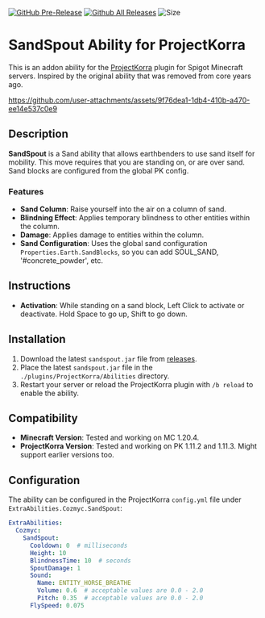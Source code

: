 [![GitHub Pre-Release](https://img.shields.io/github/release-pre/CozmycDev/PK-SandSpout.svg)](https://github.com/CozmycDev/PK-SandSpout/releases)
[![Github All Releases](https://img.shields.io/github/downloads/CozmycDev/PK-SandSpout/total.svg)](https://github.com/CozmycDev/PK-SandSpout/releases)
![Size](https://img.shields.io/github/repo-size/CozmycDev/PK-SandSpout.svg)


# SandSpout Ability for ProjectKorra

This is an addon ability for the [ProjectKorra](https://projectkorra.com/) plugin for Spigot Minecraft servers. Inspired by the original ability that was removed from core years ago.

https://github.com/user-attachments/assets/9f76dea1-1db4-410b-a470-ee14e537c0e9

## Description

**SandSpout** is a Sand ability that allows earthbenders to use sand itself for mobility. This move requires that you are standing on, or are over sand. Sand blocks are configured from the global PK config.

### Features

- **Sand Column**: Raise yourself into the air on a column of sand.
- **Blindning Effect**: Applies temporary blindness to other entities within the column.
- **Damage**: Applies damage to entities within the column.
- **Sand Configuration**: Uses the global sand configuration `Properties.Earth.SandBlocks`, so you can add SOUL_SAND, '#concrete_powder', etc.

## Instructions

- **Activation**: While standing on a sand block, Left Click to activate or deactivate. Hold Space to go up, Shift to go down.

## Installation

1. Download the latest `sandspout.jar` file from [releases](https://github.com/CozmycDev/PK-SandSpout/releases).
2. Place the latest `sandspout.jar` file in the `./plugins/ProjectKorra/Abilities` directory.
3. Restart your server or reload the ProjectKorra plugin with `/b reload` to enable the ability.

## Compatibility

- **Minecraft Version**: Tested and working on MC 1.20.4.
- **ProjectKorra Version**: Tested and working on PK 1.11.2 and 1.11.3. Might support earlier versions too.

## Configuration

The ability can be configured in the ProjectKorra `config.yml` file under `ExtraAbilities.Cozmyc.SandSpout`:

```yaml
ExtraAbilities:
  Cozmyc:
    SandSpout:
      Cooldown: 0  # milliseconds
      Height: 10
      BlindnessTime: 10  # seconds
      SpoutDamage: 1
      Sound:
        Name: ENTITY_HORSE_BREATHE
        Volume: 0.6  # acceptable values are 0.0 - 2.0
        Pitch: 0.35  # acceptable values are 0.0 - 2.0
      FlySpeed: 0.075

